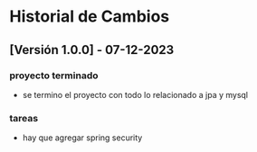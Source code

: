 # Historial de Cambios

## [Versión 1.0.0] - 07-12-2023
### proyecto terminado
- se termino el proyecto con todo lo relacionado a jpa y mysql
### tareas 
- hay que agregar spring security 



